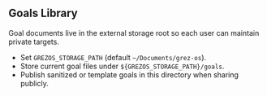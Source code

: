 ## Goals Library

Goal documents live in the external storage root so each user can maintain private targets.

- Set `GREZOS_STORAGE_PATH` (default `~/Documents/grez-os`).
- Store current goal files under `${GREZOS_STORAGE_PATH}/goals`.
- Publish sanitized or template goals in this directory when sharing publicly.

